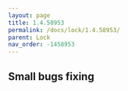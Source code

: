 ```yaml
---
layout: page
title: 1.4.58953
permalink: /docs/lock/1.4.58953/
parent: Lock
nav_order: -1458953
---
```


## Small bugs fixing

